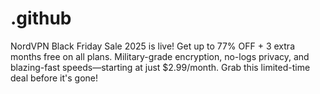 # .github
NordVPN Black Friday Sale 2025 is live! Get up to 77% OFF + 3 extra months free on all plans. Military-grade encryption, no-logs privacy, and blazing-fast speeds—starting at just $2.99/month. Grab this limited-time deal before it's gone!
